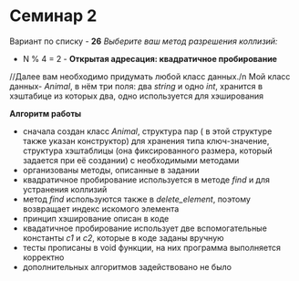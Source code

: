 # Семинар 2

Вариант по списку - **26** 
_Выберите ваш метод разрешения коллизий:_
- N % 4 = 2 - **Открытая адресация: квадратичное пробирование**

//Далее вам необходимо придумать любой класс данных./n
Мой класс данных- _Animal_, в нём три поля: два _string_ и одно _int_, хранится в хэштабице из которых два, одно используется для хэширования  

**Алгоритм работы** 
- сначала создан класс _Animal_, структура пар ( в этой структуре также указан конструктор) для хранения типа ключ-значение, структура хэштаблицы (она фиксированного размера, который задается при её создании) с необходимыми методами
- организованы методы, описанные в задании
- квадратичное пробирование используется в методе _find_ и для устранения коллизий
- метод _find_ используются также в _delete_element_, поэтому возвращает индекс искомого элемента
- принцип хэширование описан в коде
- квадатичное пробирование использует две вспомогательные константы _c1_ и _c2_, которые в коде заданы вручную
- тесты прописаны в void функции, на них программа выполняется корректно
- дополнительных алгоритмов задействовано не было
